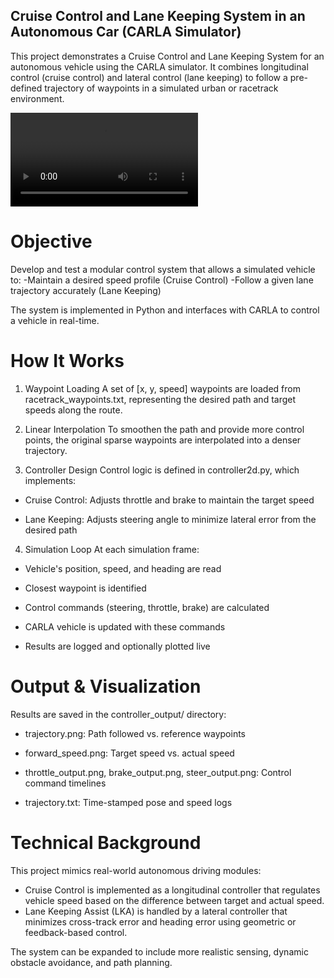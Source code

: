 ## Cruise Control and Lane Keeping System in an Autonomous Car (CARLA Simulator)

This project demonstrates a Cruise Control and Lane Keeping System for an autonomous vehicle using the CARLA simulator. It combines longitudinal control (cruise control) and lateral control (lane keeping) to follow a pre-defined trajectory of waypoints in a simulated urban or racetrack environment.

<video>
  <source src="carla_sim.mp4" type="video/mp4">
</video>

# Objective
Develop and test a modular control system that allows a simulated vehicle to:
-Maintain a desired speed profile (Cruise Control)
-Follow a given lane trajectory accurately (Lane Keeping)

The system is implemented in Python and interfaces with CARLA to control a vehicle in real-time.

# How It Works
1. Waypoint Loading
A set of [x, y, speed] waypoints are loaded from racetrack_waypoints.txt, representing the desired path and target speeds along the route.

2. Linear Interpolation
To smoothen the path and provide more control points, the original sparse waypoints are interpolated into a denser trajectory.

3. Controller Design
Control logic is defined in controller2d.py, which implements:

- Cruise Control: Adjusts throttle and brake to maintain the target speed

- Lane Keeping: Adjusts steering angle to minimize lateral error from the desired path

4. Simulation Loop
At each simulation frame:

- Vehicle's position, speed, and heading are read

- Closest waypoint is identified

- Control commands (steering, throttle, brake) are calculated

- CARLA vehicle is updated with these commands

- Results are logged and optionally plotted live

# Output & Visualization
Results are saved in the controller_output/ directory:

- trajectory.png: Path followed vs. reference waypoints

- forward_speed.png: Target speed vs. actual speed

- throttle_output.png, brake_output.png, steer_output.png: Control command timelines

- trajectory.txt: Time-stamped pose and speed logs

# Technical Background
This project mimics real-world autonomous driving modules:
- Cruise Control is implemented as a longitudinal controller that regulates vehicle speed based on the difference between target and actual speed.
- Lane Keeping Assist (LKA) is handled by a lateral controller that minimizes cross-track error and heading error using geometric or feedback-based control.

The system can be expanded to include more realistic sensing, dynamic obstacle avoidance, and path planning.



